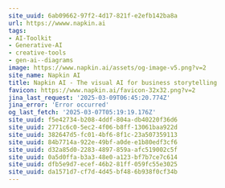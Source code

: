 ```yaml
---
site_uuid: 6ab09662-97f2-4d17-821f-e2efb142ba8a
url: https://wwww.napkin.ai
tags:
- AI-Toolkit
- Generative-AI
- creative-tools
- gen-ai--diagrams
image: https://www.napkin.ai/assets/og-image-v5.png?v=2
site_name: Napkin AI
title: Napkin AI - The visual AI for business storytelling
favicon: https://www.napkin.ai/favicon-32x32.png?v=2
jina_last_request: '2025-03-09T06:45:20.774Z'
jina_error: 'Error occurred'
og_last_fetch: '2025-03-07T05:19:19.176Z'
site_uuid: f5e42734-b208-4ddf-804a-db40220f36d6
site_uuid: 2771c6c0-5ec2-4f06-b8ff-13061baa922d
site_uuid: 382647d5-fc01-4bf6-8f1c-23a507359113
site_uuid: 84b7714a-922e-49bf-a0de-e1b80edf3cf6
site_uuid: d32a85d0-2283-4897-859a-afc519002c5f
site_uuid: 0a5d0ffa-b3a3-48e0-a123-bf7b7ce7c614
site_uuid: dfb5e9d7-ecef-46b2-81ff-059fc55e3025
site_uuid: da1571d7-cf7d-4d45-bf48-6b938f0cf34b
---
```


